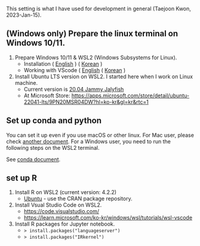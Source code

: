 This setting is what I have used for development in general (Taejoon Kwon, 2023-Jan-15). 

## (Windows only) Prepare the linux terminal on Windows 10/11.
1. Prepare Windows 10/11 & WSL2 (Windows Subsystems for Linux).
    * Installation ( [English](https://learn.microsoft.com/en-us/windows/wsl/install) ) ( [Korean](https://learn.microsoft.com/ko-kr/windows/wsl/install) )
    * Working with VScode ( [English](https://learn.microsoft.com/en-us/windows/wsl/tutorials/wsl-vscode) ( [Korean](https://learn.microsoft.com/ko-kr/windows/wsl/tutorials/wsl-vscode) )
1. Install Ubuntu LTS version on WSL2. I started here when I work on Linux machine.
    * Current version is [20.04 Jammy Jalyfish](https://releases.ubuntu.com/jammy/) 
    * At Microsoft Store:  https://apps.microsoft.com/store/detail/ubuntu-22041-lts/9PN20MSR04DW?hl=ko-kr&gl=kr&rtc=1 

## Set up conda and python
You can set it up even if you use macOS or other linux. For Mac user, please check [another document](macOS.md). For a Windows user, you need to run the following steps on the WSL2 terminal.

See [conda document](conda.md).

## set up R

1. Install R on WSL2 (current version: 4.2.2)
    * [Ubuntu](https://cran.r-project.org/bin/linux/ubuntu/) - use the CRAN package repository.
1. Install Vsual Studio Code on WSL2. 
    * https://code.visualstudio.com/
    * https://learn.microsoft.com/ko-kr/windows/wsl/tutorials/wsl-vscode 
1. Install R packages for Jupyter notebook.
    * ```> install.packages("languageserver") ```
    * ```> install.packages("IRkernel") ```
